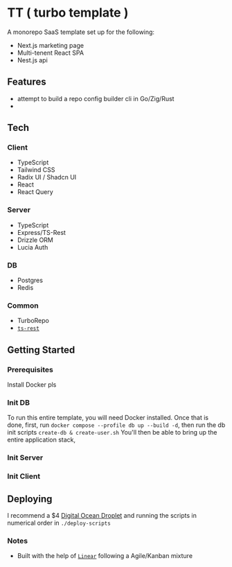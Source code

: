 # TT ( turbo template )

A monorepo SaaS template set up for the following:

- Next.js marketing page
- Multi-tenent React SPA
- Nest.js api

## Features

- attempt to build a repo config builder cli in Go/Zig/Rust
- 

## Tech

### Client

- TypeScript
- Tailwind CSS
- Radix UI / Shadcn UI
- React
- React Query

### Server

- TypeScript
- Express/TS-Rest
- Drizzle ORM
- Lucia Auth

### DB

- Postgres
- Redis

### Common

- TurboRepo
- [`ts-rest`](https://ts-rest.com/)

## Getting Started

### Prerequisites

Install Docker pls

### Init DB

To run this entire template, you will need Docker installed. Once that is done, first, run `docker compose --profile db up --build -d`, then run the db init scripts `create-db & create-user.sh`
You'll then be able to bring up the entire application stack,

### Init Server

### Init Client

## Deploying

I recommend a $4 [Digital Ocean Droplet](https://www.digitalocean.com/pricing/droplets) and running the scripts in numerical order in `./deploy-scripts`

### Notes 

- Built with the help of [`Linear`](https://linear.app/) following a Agile/Kanban mixture